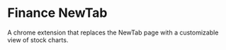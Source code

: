 # Finance NewTab
A chrome extension that replaces the NewTab page with a customizable view of stock charts. 
